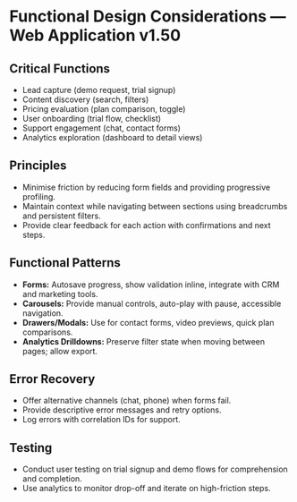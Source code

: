 # Functional Design Considerations — Web Application v1.50

## Critical Functions
- Lead capture (demo request, trial signup)
- Content discovery (search, filters)
- Pricing evaluation (plan comparison, toggle)
- User onboarding (trial flow, checklist)
- Support engagement (chat, contact forms)
- Analytics exploration (dashboard to detail views)

## Principles
- Minimise friction by reducing form fields and providing progressive profiling.
- Maintain context while navigating between sections using breadcrumbs and persistent filters.
- Provide clear feedback for each action with confirmations and next steps.

## Functional Patterns
- **Forms:** Autosave progress, show validation inline, integrate with CRM and marketing tools.
- **Carousels:** Provide manual controls, auto-play with pause, accessible navigation.
- **Drawers/Modals:** Use for contact forms, video previews, quick plan comparisons.
- **Analytics Drilldowns:** Preserve filter state when moving between pages; allow export.

## Error Recovery
- Offer alternative channels (chat, phone) when forms fail.
- Provide descriptive error messages and retry options.
- Log errors with correlation IDs for support.

## Testing
- Conduct user testing on trial signup and demo flows for comprehension and completion.
- Use analytics to monitor drop-off and iterate on high-friction steps.
